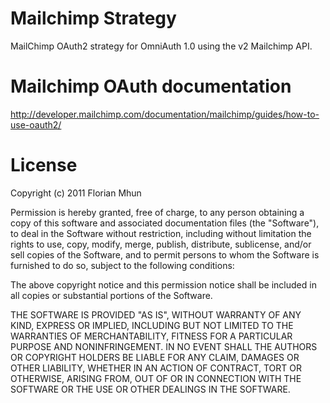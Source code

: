 # Mailchimp Strategy

MailChimp OAuth2 strategy for OmniAuth 1.0 using the v2 Mailchimp API.

# Mailchimp OAuth documentation

http://developer.mailchimp.com/documentation/mailchimp/guides/how-to-use-oauth2/

# License

Copyright (c) 2011 Florian Mhun

Permission is hereby granted, free of charge, to any person obtaining a copy of this software and associated documentation files (the "Software"), to deal in the Software without restriction, including without limitation the rights to use, copy, modify, merge, publish, distribute, sublicense, and/or sell copies of the Software, and to permit persons to whom the Software is furnished to do so, subject to the following conditions:

The above copyright notice and this permission notice shall be included in all copies or substantial portions of the Software.

THE SOFTWARE IS PROVIDED "AS IS", WITHOUT WARRANTY OF ANY KIND, EXPRESS OR IMPLIED, INCLUDING BUT NOT LIMITED TO THE WARRANTIES OF MERCHANTABILITY, FITNESS FOR A PARTICULAR PURPOSE AND NONINFRINGEMENT. IN NO EVENT SHALL THE AUTHORS OR COPYRIGHT HOLDERS BE LIABLE FOR ANY CLAIM, DAMAGES OR OTHER LIABILITY, WHETHER IN AN ACTION OF CONTRACT, TORT OR OTHERWISE, ARISING FROM, OUT OF OR IN CONNECTION WITH THE SOFTWARE OR THE USE OR OTHER DEALINGS IN THE SOFTWARE.
